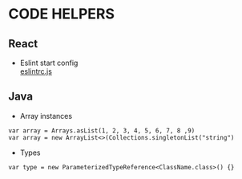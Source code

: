 
# CODE HELPERS

## React

- Eslint start config <br> 
  [eslintrc.js](https://github.com/matheusicaro/helpers/blob/master/code/react/eslintrc.js)

## Java
  
- Array instances

 `var array = Arrays.asList(1, 2, 3, 4, 5, 6, 7, 8 ,9)`<br> 
 `var array = new ArrayList<>(Collections.singletonList("string")`

- Types

 `var type = new ParameterizedTypeReference<ClassName.class>() {}`